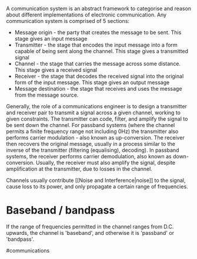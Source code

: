 A communication system is an abstract framework to categorise and reason about different implementations of electronic communication. Any communication system is comprised of 5 sections:
- Message origin - the party that creates the message to be sent. This stage gives an input message
- Transmitter - the stage that encodes the input message into a form capable of being sent along the channel. This stage gives a transmitted signal
- Channel - the stage that carries the message across some distance. This stage gives a received signal
- Receiver - the stage that decodes the received signal into the original form of the input message. This stage gives an output message
- Message destination - the stage that receives and uses the message from the message source.

Generally, the role of a communications engineer is to design a transmitter and receiver pair to transmit a signal across a given channel, working to given constraints.
The transmitter can code, filter, and amplify the signal to be sent down the channel. For passband systems (where the channel permits a finite frequency range not including 0Hz) the transmitter also performs carrier modulation - also known as up-conversion.
The receiver then recovers the original message, usually in a process similar to the inverse of the transmitter (filtering (equalising), decoding). In passband systems, the receiver performs carrier demodulation, also known as down-conversion. Usually, the receiver must also amplify the signal, despite amplification at the transmitter, due to losses in the channel.

Channels usually contribute [[Noise and Interference|noise]] to the signal, cause loss to its power, and only propagate a certain range of frequencies. 

# Baseband / bandpass
If the range of frequencies permitted in the channel ranges from D.C. upwards, the channel is 'baseband', and otherwise it is 'passband' or 'bandpass'.



#communications 